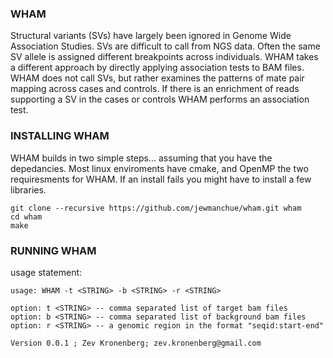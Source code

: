 ### WHAM

Structural variants (SVs) have largely been ignored in Genome Wide Association Studies.  SVs are difficult to call from NGS data.  Often the same SV allele is assigned different breakpoints across individuals.  WHAM takes a different approach by directly applying association tests to BAM files.  WHAM does not call SVs, but rather examines the patterns of mate pair mapping across cases and controls.  If there is an enrichment of reads supporting a SV in the cases or controls WHAM performs an association test.


### INSTALLING WHAM

WHAM builds in two simple steps... assuming that you have the depedancies.  Most linux enviroments have cmake, and OpenMP the two requiresments for WHAM.  If an install fails you might have to install a few libraries. 

```
git clone --recursive https://github.com/jewmanchue/wham.git wham
cd wham
make
```

### RUNNING WHAM

usage statement:

```
usage: WHAM -t <STRING> -b <STRING> -r <STRING>

option: t <STRING> -- comma separated list of target bam files
option: b <STRING> -- comma separated list of background bam files
option: r <STRING> -- a genomic region in the format "seqid:start-end"

Version 0.0.1 ; Zev Kronenberg; zev.kronenberg@gmail.com
```
